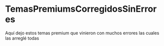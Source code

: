 # TemasPremiumsCorregidosSinErrores
Aquí dejo estos temas premium que vinieron con muchos errores las cuales las arreglé todas
